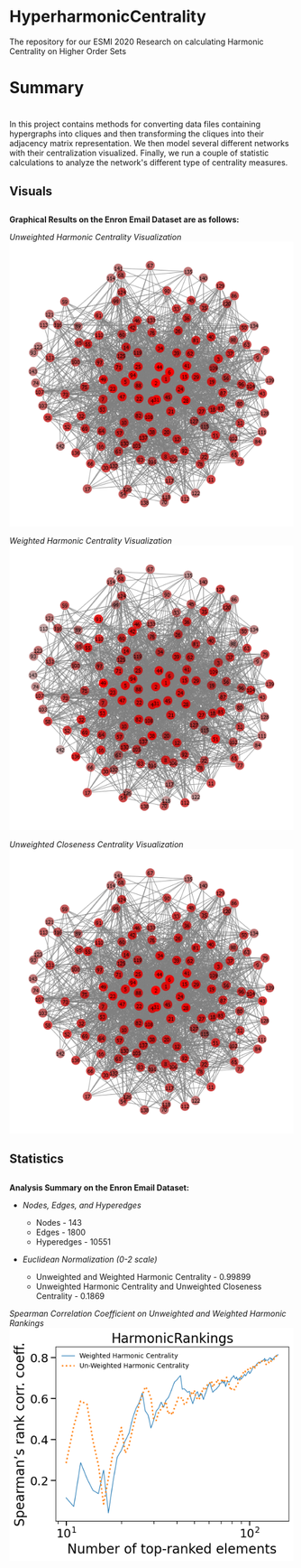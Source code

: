 # HyperharmonicCentrality
 The repository for our ESMI 2020 Research on calculating Harmonic Centrality on Higher Order Sets

# Summary <h1>
In this project contains methods for converting data files containing
hypergraphs into cliques and then transforming the cliques into their
adjacency matrix representation. We then model several different networks with
their centralization visualized. Finally, we run a couple of statistic calculations
to analyze the network's different type of centrality measures.

## Visuals <h2>
**Graphical Results on the Enron Email Dataset are as follows:**

*Unweighted Harmonic Centrality Visualization*
![(UnWeighted) Harmonic Centrality](/GraphVisuals/CliqueHarmonicRED.png)

*Weighted Harmonic Centrality Visualization*
![(Weighted) Harmonic Centrality](/GraphVisuals/CliqueHarmonic_WeightedRED.png)

*Unweighted Closeness Centrality Visualization*
![(UnWeighted) Closeness Centrality](/GraphVisuals/CliqueClosnessRED.png)

## Statistics <h2>
**Analysis Summary on the Enron Email Dataset:**

* *Nodes, Edges, and Hyperedges*
    * Nodes      - 143
    * Edges      - 1800
    * Hyperedges - 10551

* *Euclidean Normalization (0-2 scale)*
    * Unweighted and Weighted Harmonic Centrality                        - 0.99899
    * Unweighted Harmonic Centrality and Unweighted Closeness Centrality - 0.1869

*Spearman Correlation Coefficient on Unweighted and Weighted Harmonic Rankings*
![SpearmanCorrCoeff](/GraphVisuals/6241-spearman-HarmonicRankings-rankcorr.png)
